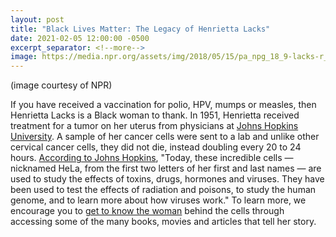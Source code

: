 ```yaml
---
layout: post
title: "Black Lives Matter: The Legacy of Henrietta Lacks"
date: 2021-02-05 12:00:00 -0500
excerpt_separator: <!--more-->
image: https://media.npr.org/assets/img/2018/05/15/pa_npg_18_9-lacks-r_wide-5c515e193489727255b1493a9393a19bb61b54cb.jpg
---
```


(image courtesy of NPR)

If you have received a vaccination for polio, HPV, mumps or measles, then Henrietta Lacks is a Black woman to thank. In 1951, Henrietta received treatment for a tumor on her uterus from physicians at [Johns Hopkins University][johns-hopkins]. A sample of her cancer cells <!--more--> were sent to a lab and unlike other cervical cancer cells, they did not die, instead doubling every 20 to 24 hours. [According to Johns Hopkins][jh-reference], "Today, these incredible cells — nicknamed HeLa, from the first two letters of her first and last names — are used to study the effects of toxins, drugs, hormones and viruses. They have been used to test the effects of radiation and poisons, to study the human genome, and to learn more about how viruses work." To learn more, we encourage you to [get to know the woman][woman] behind the cells through accessing some of the many books, movies and articles that tell her story.

[johns-hopkins]: http://r20.rs6.net/tn.jsp?f=001WlTMr1dr8VXifmUFDgEW-5Fi-BHdTSX8FCqPE9a1VrxpsDzOtwvtFWCmKmZjJ23p4z4GhHUyxsEhWim0315RapKA8-LQuK_d3ofUgElsLbiiz_mSpWoIkDkVsy-qGHb5-JOEu_qF2grFuNCG1Yu28Bqg3ZM1HBHCc8wPVKrNX5o8_biKLhlOsQ==&c=Pqay0gwFm-g7nQ9EzxsC6MMhJ4zdrs3lH8ixWIKKHv8hHP1CnR0qcw==&ch=w7PvYP4UeJvJJMEfBTCgaecfzZquontYWWnBq1gaEhDy-tGHNyTOkA==
[jh-reference]: http://r20.rs6.net/tn.jsp?f=001WlTMr1dr8VXifmUFDgEW-5Fi-BHdTSX8FCqPE9a1VrxpsDzOtwvtFWCmKmZjJ23p4z4GhHUyxsEhWim0315RapKA8-LQuK_d3ofUgElsLbiiz_mSpWoIkDkVsy-qGHb5-JOEu_qF2grFuNCG1Yu28Bqg3ZM1HBHCc8wPVKrNX5o8_biKLhlOsQ==&c=Pqay0gwFm-g7nQ9EzxsC6MMhJ4zdrs3lH8ixWIKKHv8hHP1CnR0qcw==&ch=w7PvYP4UeJvJJMEfBTCgaecfzZquontYWWnBq1gaEhDy-tGHNyTOkA==
[woman]: http://r20.rs6.net/tn.jsp?f=001WlTMr1dr8VXifmUFDgEW-5Fi-BHdTSX8FCqPE9a1VrxpsDzOtwvtFWCmKmZjJ23pxs80U2R7mky6WExiHJbjuZ55YG2kqyS9Br0iwHV5t0lmwE_wN9R2XtSaKPiRgUUDP0i8QFEPuOqcZjYnEih1sIj9JhHkl0RyC1TRvJfIF6-hO59zJc_qn5NuGF7rctxE5h4c09YFmqYx47vw4BTU4_bGK7dCFweT9QXu_tVFZycn254p2wzFBFXJxNCsieCRolCpC7d_jL1k_52ObLL6bA==&c=Pqay0gwFm-g7nQ9EzxsC6MMhJ4zdrs3lH8ixWIKKHv8hHP1CnR0qcw==&ch=w7PvYP4UeJvJJMEfBTCgaecfzZquontYWWnBq1gaEhDy-tGHNyTOkA==
